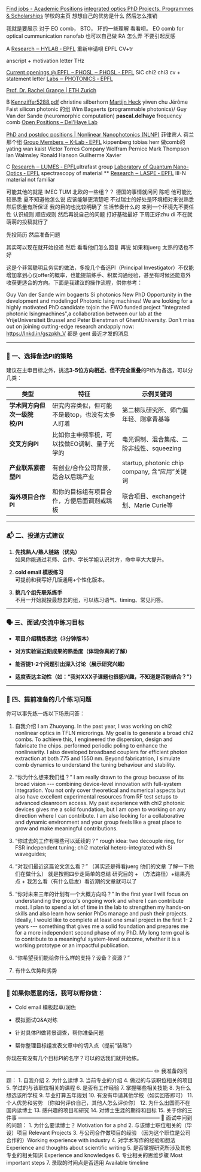 [Find jobs - Academic Positions](https://academicpositions.com/find-jobs?positions[0]=phd&fields[0]=engineering&fields[1]=optical-engineering&fields[2]=physics&fields[3]=optics&page=2)
[integrated optics PhD Projects, Programmes & Scholarships](https://www.findaphd.com/phds/?Keywords=integrated+optics)
学校的主页 想想自己的优势是什么 然后怎么推销

我就是要展示 对于 EO comb， BTO， 环的一些理解 看看呗。
EO comb for optical cummunication
nanofab 也可以自己做
RA 怎么弄 不要引起反感



A
[Research ‒ HYLAB ‐ EPFL](https://www.epfl.ch/labs/hylab/research/) 重新申请呗 EPFL CV+tr

anscript + motivation letter THz

[Current openings @ EPFL – PHOSL ‒ PHOSL ‐ EPFL](https://www.epfl.ch/labs/phosl/index-html/openpositions/)  SiC chi2 chi3 cv + statement letter
[Labs ‒ PHOTONICS ‐ EPFL](https://www.epfl.ch/research/domains/photonics/labs/#lqno)

[Prof. Dr. Rachel Grange | ETH Zurich](https://www.phys.ethz.ch/the-department/people/person-detail.rgrange.html)    


B
[Kennziffer5288.pdf](https://physik.uni-paderborn.de/fileadmin-nw/physik/Arbeitsgruppen/integrierte-quantenoptik/MISC/2022/Kennziffer5288.pdf) christine silberhorn
[Martijn Heck](https://www.tue.nl/en/research/researchers/martijn-heck)
yiwen chu
Jérôme Faist
silicon photonic 的组 Wim Bagaerts (programmable photonics)/ Guy Van der Sande (neuromorphic computation)
**pascal.delhaye** frequency comb [Open Positions – Del'Haye Lab](https://microphotonics.net/open-positions)

[PhD and postdoc positions | Nonlinear Nanophotonics (NLNP)](https://davidmarpaung.com/phd-positions/) 菲律宾人 荷兰那个组
[Group Members ‒ K-Lab ‐ EPFL](https://www.epfl.ch/labs/k-lab/group-members/) kippenberg
tobias herr 做comb的
yating wan kaist
Victor Torres Company 
Wolfram Pernice
Mark Thompson
Ian Walmsley
Ronald Hanson
Guilherme Xavier


C
[Research ‒ LUMES ‐ EPFL](https://www.epfl.ch/labs/lumes/research/)ultrafast group
[Laboratory of Quantum Nano-Optics ‐ EPFL](https://www.epfl.ch/labs/lqno/) spectrascopy of material **
[Research ‒ LASPE ‐ EPFL](https://www.epfl.ch/labs/laspe/page-70524-en-html/) III-N material not familiar


可能其他的就是 IMEC TUM 北欧的一些组？？
德国的事情就问问 陈吧 他可能比较熟悉
夏不知道他怎么说 应该能够更清楚吧 
不过瑞士的好处是环境相对来说熟悉 然后质量有所保证 我的目的也比较明确了 生活节奏什么的 来到一个环境先不要任性 认识规则 顺应规则 然后再说自己的问题 打好基础最好 下周正好zhu di 不在就萌萌的投稿就行了

先投简历 然后准备问题 

其实可以现在就开始投递 然后 看看他们怎么回复 再说 如果和juerg 太熟的话也不好

这是个非常聪明且务实的做法，多投几个备选PI（Principal Investigator）不仅能增加拿到心仪offer的概率，也能提前练手、积累沟通经验，甚至有时候还能意外收获更适合的方向。下面是我建议的操作流程，供你参考：

Guy Van der Sande
wim bogaerts     Si photonics
New PhD Opportunity in the development and modelingof Photonic lsing machines!
We are looking for a highly motivated PhD candidate tojoin the FWO funded project "Integrated photonic lsingmachines",a collaboration between our lab at the VrijeUniversiteit Brussel and Peter Bienstman of GhentUniversity.
Don't miss out on joining cutting-edge research andapply now: https://Inkd.in/gszpkh_V
都是 gent 最近才发的消息



---

### 🧭 一、选择备选PI的策略

建议在主申目标之外，挑选**3-5位方向相近、但不完全重叠**的PI作为备选，可以分几类：

|类型|特征|示例关键词|
|---|---|---|
|**学术同方向但次一级院校/PI**|研究内容类似，但可能不是最top，也没有太多人盯着|第二梯队研究所、师门偏年轻、刚拿青基等|
|**交叉方向PI**|比如你主申频率梳，可以找做EO调制、量子光学的|电光调制、混合集成、二阶非线性、squeezing|
|**产业联系紧密型PI**|有创业/合作公司背景，适合以后跳产业|startup, photonic chip company, 含“应用”关键词|
|**海外项目合作PI**|和你的目标组有项目合作，方便后面调剂或跳板|联合项目、exchange计划、Marie Curie等|

---

### 📬 二、投递方式建议

1. **先找熟人/熟人链路（优先）**  
    如果你能通过老师、合作、学长学姐认识对方，命中率大大提升。
    
2. **cold email 模板练习**  
    可提前和我写好几版通用+个性化版本。
    
3. **挑几个组先联系练手**  
    不用一开始就投最想去的组，可以练习语气、timing、常见问答。
    

---

### 🗣 三、面试/交流中练习目标

- **项目介绍精炼表达（3分钟版本）**
    
- **对方实验室近期成果的熟悉度（体现你真的了解）**
    
- **能否提1-2个问题引出深入讨论（展示研究兴趣）**
    
- **适度表达主动性（如：“我对XXX子课题也很感兴趣，不知道是否能结合？”）**
    

---

### 🧠 四、提前准备的几个练习问题

你可以事先练一练以下场景问答：
1. 自我介绍
 I am Zhuoyang. In the past year, I was working on chi2 nonlinear optics in TFLN microrings.
 My goal is to generate a broad chi2 combs.
 To achieve this, I engineered the dispersion, design and fabricate the chips. performed periodic poling to enhance the nonlinearity.
 I also developed broadband couplers for efficient photon extraction at both 775 and 1550 nm.
 Beyond fabricatrion, I simulate comb dynamics to understand the tuning behaviour and stability.


2. “你为什么想来我们组？”
I am really drawn to the group becuase of its broad vision --- combining device-level innovation with full-system integration.
You not only cover theoretical and numerical aspects but also have excellent experimental resources from RF test setups to advanced cleanroom access.
My past experience with chi2 photonic devices gives me a solid foundation, but I am open to working on any direction where I can contribute.
I am also looking for a collaborative and dynamic environment and your group feels like a great place to grow and make meaningful contributions.
    
3. “你过去的工作有哪些可以延续的？”
rough idea: two decouple ring, for FSR independent tuning; chi2 material hetero-integrated with Si waveguides;
    
5. “对我们最近这篇论文怎么看？” （其实还是得看juerg 他们的文章 了解一下他们在做什么）
    就是按照四步走简单的总结
    研究目的 + （方法路径）+结果亮点 + 我怎么看（有什么启发）看近期的文章就可以了

6. “你对未来三年的计划有一个大概方向吗？”
In the first year I will focus on understanding the group's ongoing work and where I can contribute most.
I plan to spend a lot of time in the lab to strengthen my hands-on skills and also learn how senior PhDs manage and push their projects.
Ideally, I would like to complete at least one small project in the first 1- 2 years --- something that gives me a solid foundation and prepares me for a more independent second phase of my PhD. My long term goal is to contribute to a meaningful system-level outcome, whether it is a working prototype or an impactful publication.
    
7. “你希望我们能给你什么样的支持？设备？资源？”

8. 有什么优势和劣势

    

---

### 📌 如果你愿意的话，我可以帮你做：

- Cold email 模板起草/润色
    
- 模拟面试Q&A对练
    
- 针对具体PI做背景调查，帮你准备问题
    
- 帮你整理目标组发表文章中的切入点（提前“装熟”）
    

你现在有没有几个目标PI的名字？可以的话我们就开始练。





———————————————————————————— ✏️ 我准备的问题： 1. 自我介绍 2. 为什么读博 3. 当前专业的介绍 4. 做过的与该职位相关的项目 5. 学过的与该职位相关的课程 6. 是否有工作经验 7. 掌握哪些相关技能 8. 为什么想选该所学校 9. 毕业打算五年规划 10. 有没有申请其他学校（如实回答即可） 11. 个人优势和劣势 （你如何评价自己，其他人怎么评价你） 12. 为什么出国而不在国内读博士 13. 感兴趣的项目和研究 14. 对博士生涯的期待和目标 15. 关于你的三件事 ——————————————————————————— 🌟 面试中问到的问题： 1. 为什么要读博士？ Motivation for a phd 2. 与该博士职位相关的（毕设）项目 Relevant Projects 3. 与公司合作做项目的经验 （因为这个职位是公司合作的）Working experience with industry 4. 对学术写作的经验和想法 Experience and thoughts about scientific writing 5. 是否掌握研究所涉及其他专业的相关知识 Experience and knowledges 6. 专业相关的思维步骤 Most important steps 7. 录取的时间点是否适用 Available timeline